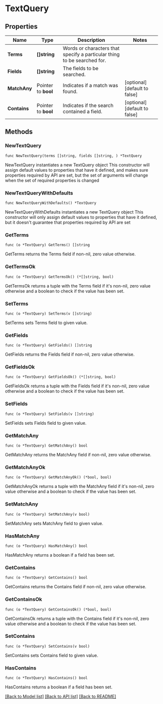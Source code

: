 # TextQuery

## Properties

Name | Type | Description | Notes
------------ | ------------- | ------------- | -------------
**Terms** | **[]string** | Words or characters that specify a particular thing to be searched for. | 
**Fields** | **[]string** | The fields to be searched. | 
**MatchAny** | Pointer to **bool** | Indicates if a match was found. | [optional] [default to false]
**Contains** | Pointer to **bool** | Indicates if the search contained a field. | [optional] [default to false]

## Methods

### NewTextQuery

`func NewTextQuery(terms []string, fields []string, ) *TextQuery`

NewTextQuery instantiates a new TextQuery object
This constructor will assign default values to properties that have it defined,
and makes sure properties required by API are set, but the set of arguments
will change when the set of required properties is changed

### NewTextQueryWithDefaults

`func NewTextQueryWithDefaults() *TextQuery`

NewTextQueryWithDefaults instantiates a new TextQuery object
This constructor will only assign default values to properties that have it defined,
but it doesn't guarantee that properties required by API are set

### GetTerms

`func (o *TextQuery) GetTerms() []string`

GetTerms returns the Terms field if non-nil, zero value otherwise.

### GetTermsOk

`func (o *TextQuery) GetTermsOk() (*[]string, bool)`

GetTermsOk returns a tuple with the Terms field if it's non-nil, zero value otherwise
and a boolean to check if the value has been set.

### SetTerms

`func (o *TextQuery) SetTerms(v []string)`

SetTerms sets Terms field to given value.


### GetFields

`func (o *TextQuery) GetFields() []string`

GetFields returns the Fields field if non-nil, zero value otherwise.

### GetFieldsOk

`func (o *TextQuery) GetFieldsOk() (*[]string, bool)`

GetFieldsOk returns a tuple with the Fields field if it's non-nil, zero value otherwise
and a boolean to check if the value has been set.

### SetFields

`func (o *TextQuery) SetFields(v []string)`

SetFields sets Fields field to given value.


### GetMatchAny

`func (o *TextQuery) GetMatchAny() bool`

GetMatchAny returns the MatchAny field if non-nil, zero value otherwise.

### GetMatchAnyOk

`func (o *TextQuery) GetMatchAnyOk() (*bool, bool)`

GetMatchAnyOk returns a tuple with the MatchAny field if it's non-nil, zero value otherwise
and a boolean to check if the value has been set.

### SetMatchAny

`func (o *TextQuery) SetMatchAny(v bool)`

SetMatchAny sets MatchAny field to given value.

### HasMatchAny

`func (o *TextQuery) HasMatchAny() bool`

HasMatchAny returns a boolean if a field has been set.

### GetContains

`func (o *TextQuery) GetContains() bool`

GetContains returns the Contains field if non-nil, zero value otherwise.

### GetContainsOk

`func (o *TextQuery) GetContainsOk() (*bool, bool)`

GetContainsOk returns a tuple with the Contains field if it's non-nil, zero value otherwise
and a boolean to check if the value has been set.

### SetContains

`func (o *TextQuery) SetContains(v bool)`

SetContains sets Contains field to given value.

### HasContains

`func (o *TextQuery) HasContains() bool`

HasContains returns a boolean if a field has been set.


[[Back to Model list]](../README.md#documentation-for-models) [[Back to API list]](../README.md#documentation-for-api-endpoints) [[Back to README]](../README.md)


